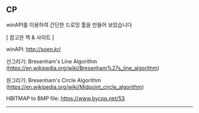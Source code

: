 ## CP
winAPI를 이용하여 간단한 드로잉 툴을 만들어 보았습니다

[ 참고한 책 & 사이트 ]

winAPI: http://soen.kr/

선그리기: Bresenham's Line Algorithm (https://en.wikipedia.org/wiki/Bresenham%27s_line_algorithm)

원그리기: Bresenham's Circle Algorithm (https://en.wikipedia.org/wiki/Midpoint_circle_algorithm)

HBITMAP to BMP file: https://www.bycpp.net/53

***
